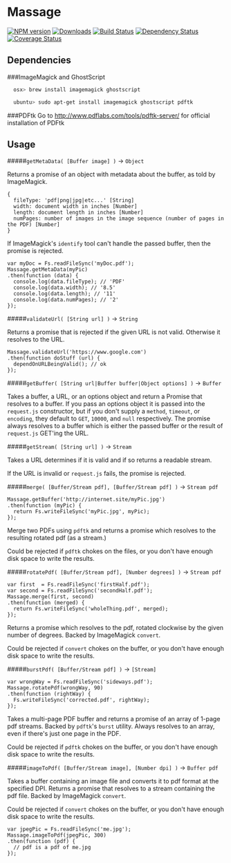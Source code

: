 # Massage

[![NPM version][npm-image]][npm-url] [![Downloads][downloads-image]][npm-url]  [![Build Status](https://travis-ci.org/lob/massage.svg?branch=master)](https://travis-ci.org/lob/massage) [![Dependency Status](https://gemnasium.com/lob/massage.svg)](https://gemnasium.com/lob/massage) [![Coverage Status](https://img.shields.io/coveralls/lob/massage.svg)](https://coveralls.io/r/lob/massage?branch=master)

[downloads-image]: http://img.shields.io/npm/dm/massage.svg
[npm-url]: https://npmjs.org/package/massage
[npm-image]: https://badge.fury.io/js/massage.svg
[travis-url]: https://travis-ci.org/lob/massage
[travis-image]: https://travis-ci.org/lob/massage.svg?branch=master
[depstat-url]: https://david-dm.org/Lob/massage
[depstat-image]: https://david-dm.org/Lob/massage.svg

## Dependencies
###ImageMagick and GhostScript
```bash
  osx> brew install imagemagick ghostscript
```

```bash
  ubuntu> sudo apt-get install imagemagick ghostscript pdftk
```

###PDFtk
Go to http://www.pdflabs.com/tools/pdftk-server/ for official installation of PDFtk

## Usage

#####`getMetaData( [Buffer image] )` -> `Object`

Returns a promise of an object with metadata about the buffer, as told by ImageMagick.
```node
{
  fileType: 'pdf|png|jpg|etc...' [String]
  width: document width in inches [Number]
  length: document length in inches [Number]
  numPages: number of images in the image sequence (number of pages in the PDF) [Number]
}
```
If ImageMagick's `identify` tool can't handle the passed buffer, then the promise
is rejected.

```node
var myDoc = Fs.readFileSync('myDoc.pdf');
Massage.getMetaData(myPic)
.then(function (data) {
  console.log(data.fileType); // 'PDF'
  console.log(data.width); // '8.5'
  console.log(data.length); // '11'
  console.log(data.numPages); // '2'
});
```

#####`validateUrl( [String url] )` -> `String`

Returns a promise that is rejected if the given URL is not valid. Otherwise it
resolves to the URL.

```node
Massage.validateUrl('https://www.google.com')
.then(function doStuff (url) {
  dependOnURLBeingValid(); // ok
});
```

#####`getBuffer( [String url|Buffer buffer|Object options] )` -> `Buffer`

Takes a buffer, a URL, or an options object and return a Promise that resolves
to a buffer. If you pass an options object it is passed into the `request.js`
constructor, but if you don't supply a `method`, `timeout`, or `encoding`, they
default to `GET`, `10000`, and `null` respectively. The promise always resolves
to a buffer which is either the passed buffer or the result of `request.js`
GET'ing the URL.

#####`getStream( [String url] )` -> `Stream`

Takes a URL determines if it is valid and if so returns a readable stream.

If the URL is invalid or `request.js` fails, the promise is rejected.

#####`merge( [Buffer/Stream pdf], [Buffer/Stream pdf] )` -> `Stream pdf`
```node
Massage.getBuffer('http://internet.site/myPic.jpg')
.then(function (myPic) {
  return Fs.writeFileSync('myPic.jpg', myPic);
});
```

Merge two PDFs using `pdftk` and returns a promise which resolves to the
resulting rotated pdf (as a stream.)

Could be rejected if `pdftk` chokes on the files, or you don't have enough
disk space to write the results.

#####`rotatePdf( [Buffer/Stream pdf], [Number degrees] )` -> `Stream pdf`
```node
var first  = Fs.readFileSync('firstHalf.pdf');
var second = Fs.readFileSync('secondHalf.pdf');
Massage.merge(first, second)
.then(function (merged) {
  return Fs.writeFileSync('wholeThing.pdf', merged);
});
```

Returns a promise which resolves to the pdf, rotated clockwise by the given
number of degrees. Backed by ImageMagick `convert`.

Could be rejected if `convert` chokes on the buffer, or you don't have enough
disk space to write the results.

#####`burstPdf( [Buffer/Stream pdf] )` -> `[Stream]`
```node
var wrongWay = Fs.readFileSync('sideways.pdf');
Massage.rotatePdf(wrongWay, 90)
.then(function (rightWay) {
  Fs.writeFileSync('corrected.pdf', rightWay);
});
```

Takes a multi-page PDF buffer and returns a promise of an array of 1-page pdf
streams. Backed by `pdftk`'s `burst` utility. Always resolves to an array,
even if there's just one page in the PDF.

Could be rejected if `pdftk` chokes on the buffer, or you don't have enough
disk space to write the results.

#####`imageToPdf( [Buffer/Stream image], [Number dpi] )` -> `Buffer pdf`

Takes a buffer containing an image file and converts it to pdf format
at the specified DPI. Returns a promise that resolves to a stream containing the
pdf file. Backed by ImageMagick `convert`.

Could be rejected if `convert` chokes on the buffer, or you don't have enough
disk space to write the results.

```
var jpegPic = Fs.readFileSync('me.jpg');
Massage.imageToPdf(jpegPic, 300)
.then(function (pdf) {
  // pdf is a pdf of me.jpg
});
```
